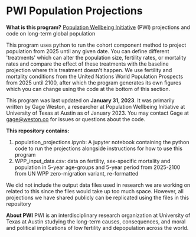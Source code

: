 # PWI Population Projections

**What is this program?**
[Population Wellbeing Initiative]([url](https://sites.utexas.edu/pwi/)) (PWI) projections and code on long-term global population

This program uses python to run the cohort component method to project population from 2025 until any given date. You can define different 'treatments' which can alter the population size, fertility rates, or mortality rates and compare the effect of these treatments with the baseline projection where this treatment doesn't happen. We use fertility and mortality conditions from the United Nations World Population Prospects from 2025 until 2100, after which the program generates its own figures which you can change using the code at the bottom of this section.

This program was last updated on **January 31, 2023**. It was primarily written by Gage Weston, a researcher at Population Wellbeing Initiative at University of Texas at Austin as of January 2023. You may contact Gage at gage@weston.co for issues or questions about the code.

**This repository contains:**
1. population_projections.ipynb: A jupyter notebook containing the python code to run the projections alongside instructions for how to use this program
2. WPP_input_data.csv: data on fertility, sex-specific mortality and population in 5-year age-groups and 5-year period from 2025-2100 from UN WPP zero-migration variant, re-formatted 

We did not include the output data files used in research we are working on related to this since the files would take up too much space. However, all projections we have shared publicly can be replicated using the files in this repository

**About PWI**
PWI is an interdisciplinary research organization at University of Texas at Austin studying the long-term causes, consequences, and moral and political implications of low fertility and depopulation across the world.
